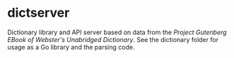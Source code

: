# dictserver
Dictionary library and API server based on data from the *Project Gutenberg EBook of Webster's Unabridged Dictionary*. See the dictionary folder for usage as a Go library and the parsing code.